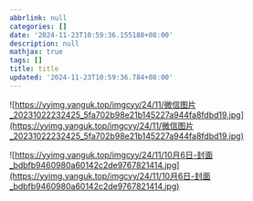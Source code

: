 ```yaml
---
abbrlink: null
categories: []
date: '2024-11-23T10:59:36.155188+08:00'
description: null
mathjax: true
tags: []
title: title
updated: '2024-11-23T10:59:36.784+08:00'
---
```

![https://yyimg.yanguk.top/imgcyy/24/11/微信图片_20231022232425_5fa702b98e21b145227a944fa8fdbd19.jpg](https://yyimg.yanguk.top/imgcyy/24/11/微信图片_20231022232425_5fa702b98e21b145227a944fa8fdbd19.jpg)

![https://yyimg.yanguk.top/imgcyy/24/11/10月6日-封面_bdbfb9460980a60142c2de9767821414.jpg](https://yyimg.yanguk.top/imgcyy/24/11/10月6日-封面_bdbfb9460980a60142c2de9767821414.jpg)
